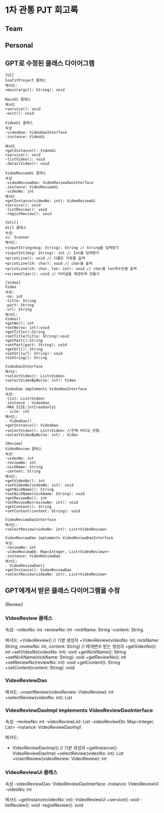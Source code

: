 # 1차 관통 PJT 회고록

## Team



## Personal



## GPT로 수정된 클래스 다이어그램

```plaintext
[UI]
SsafitProject 클래스
메서드:
+main(args[]: String): void

MainUi 클래스
메서드
+service(): void
-exit(): void

VideoUi 클래스
속성
-videoDao: VideoDaoInterface
-instance: VideoUi 

메서드
+getInstance(): VideoUi 
+service(): void
-listVideo(): void
-detailVideo(): void

VideoReviewUi 클래스
속성
-videoReviewDao: VideoReviewDaoInterface
-instance: VideoReviewUi
-videoNo: int
메서드
+getInstance(videoNo: int): VideoReviewUi
+service(): void
-listReview(): void
-registReview(): void

[Util]
Util 클래스
속성:
sc: Scanner
메서드:
+inputString(msg: String): String // String을 입력받기
+inputInt(msg: String): int // Int를 입력받기
+printLine(): void // 디폴트 가로줄 출력
+printLine(ch: char): void // char을 출력
+printLine(ch: char, len: int): void // char을 len개수만큼 출력
+screenClear(): void // 터미널을 깨끗하게 만들기

[Video]
Video
속성:
-no: int
-title: String
-part: String
-url: String
메서드:
Video()
+getNo(): int
+setNo(no: int):void
+getTitle():String
+setTitle(title: String):void
+getPart():String
+setPart(part: String): void
+getUrl(): String
+setUrl(url: String): void
+toString(): String

VideoDaoInterface
메서드:
+selectVideo(): List<Video>
+selectVideoByNo(no: int): Video

VideoDao implements VideoDaoInterface
속성:
-list: List<Video>
-instance : VideoDao
-MAX_SIZE:int{readonly}
- size: int
메서드:
- VideoDao()
+getInstance(): VideoDao
+selectVideo(): List<Video> //전체 비디오 반환.
+selectVideoByNo(no: int) : Video

[Review]
VideoReview 클래스
속성:
-videoNo: int
-reviewNo: int
-nickName: String
-content: String
메서드: 
+getVideoNo(): int
+setVideoNo(videoNo: int): void
+getNickName(): String
+setNickName(nickName: String): void
+getReviewNo(): int
+setReviewNo(reviewNo: int): void
+getContent(): String
+setContent(content: String): void 

VideoReviewDaoInterface
메서드:
+selectReview(videoNo: int): List<VideoReview>

VideoReviewDao implements VideoReviewDaoInterface
속성:
-reviewNo: int
-videoReviewDb: Map<Integer, List<VideoReview>>
-instance: VideoReviewDao
메서드:
- VideoReviewDao()
+getInstance(): VideoReviewDao
+selectReview(videoNo: int): List<VideoReview>
```





## GPT에게서 받은 클래스 다이어그램을 수정
### 
[Review]
### VideoReview 클래스
속성:
-videoNo: int
-reviewNo: int
-nickName: String
-content: String

메서드: 
+VideoReview() // 기본 생성자
+VideoReview(videoNo: int, nickName: String, reviewNo: int, content: String) // 매개변수 받는 생성자
+getVideoNo(): int
+setVideoNo(videoNo: int): void
+getNickName(): String
+setNickName(nickName: String): void
+getReviewNo(): int
+setReviewNo(reviewNo: int): void
+getContent(): String
+setContent(content: String): void 

### VideoReviewDao
메서드:
+insertReview(videoReview: VideoReview): int
+selectReview(videoNo: int): List<VideoReview>

### VideoReviewDaoImpl implements VideoReviewDaoInterface
속성:
-reviewNo: int
-videoReviewList: List<VideoReview>
-videoReviewDb: Map<Integer, List<VideoReview>>
-instance: VideoReviewDaoImpl

메서드:
- VideoReviewDaoImpl() // 기본 생성자
+getInstance(): VideoReviewDaoImpl
+selectReview(videoNo: int): List<VideoReview>
+insertReview(videoReview: VideoReview): int

### VideoReviewUi 클래스
속성
-videoReviewDao: VideoReviewDaoInterface
-instance: VideoReviewUi
-videoNo: int

메서드
+getInstance(videoNo: int): VideoReviewUi
+service(): void
-listReview(): void
-registReview(): void
